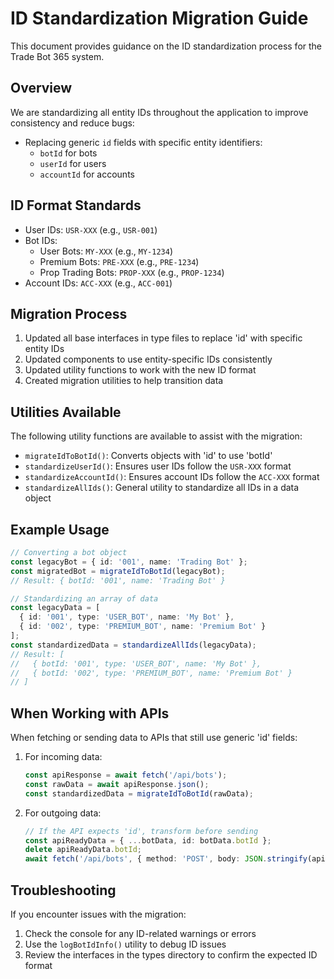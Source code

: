 
# ID Standardization Migration Guide

This document provides guidance on the ID standardization process for the Trade Bot 365 system.

## Overview

We are standardizing all entity IDs throughout the application to improve consistency and reduce bugs:

- Replacing generic `id` fields with specific entity identifiers:
  - `botId` for bots
  - `userId` for users 
  - `accountId` for accounts

## ID Format Standards

- User IDs: `USR-XXX` (e.g., `USR-001`)
- Bot IDs:
  - User Bots: `MY-XXX` (e.g., `MY-1234`)
  - Premium Bots: `PRE-XXX` (e.g., `PRE-1234`)
  - Prop Trading Bots: `PROP-XXX` (e.g., `PROP-1234`)
- Account IDs: `ACC-XXX` (e.g., `ACC-001`)

## Migration Process

1. Updated all base interfaces in type files to replace 'id' with specific entity IDs
2. Updated components to use entity-specific IDs consistently
3. Updated utility functions to work with the new ID format
4. Created migration utilities to help transition data

## Utilities Available

The following utility functions are available to assist with the migration:

- `migrateIdToBotId()`: Converts objects with 'id' to use 'botId'
- `standardizeUserId()`: Ensures user IDs follow the `USR-XXX` format
- `standardizeAccountId()`: Ensures account IDs follow the `ACC-XXX` format
- `standardizeAllIds()`: General utility to standardize all IDs in a data object

## Example Usage

```typescript
// Converting a bot object
const legacyBot = { id: '001', name: 'Trading Bot' };
const migratedBot = migrateIdToBotId(legacyBot);
// Result: { botId: '001', name: 'Trading Bot' }

// Standardizing an array of data
const legacyData = [
  { id: '001', type: 'USER_BOT', name: 'My Bot' },
  { id: '002', type: 'PREMIUM_BOT', name: 'Premium Bot' }
];
const standardizedData = standardizeAllIds(legacyData);
// Result: [
//   { botId: '001', type: 'USER_BOT', name: 'My Bot' },
//   { botId: '002', type: 'PREMIUM_BOT', name: 'Premium Bot' }
// ]
```

## When Working with APIs

When fetching or sending data to APIs that still use generic 'id' fields:

1. For incoming data:
   ```typescript
   const apiResponse = await fetch('/api/bots');
   const rawData = await apiResponse.json();
   const standardizedData = migrateIdToBotId(rawData);
   ```

2. For outgoing data:
   ```typescript
   // If the API expects 'id', transform before sending
   const apiReadyData = { ...botData, id: botData.botId };
   delete apiReadyData.botId;
   await fetch('/api/bots', { method: 'POST', body: JSON.stringify(apiReadyData) });
   ```

## Troubleshooting

If you encounter issues with the migration:

1. Check the console for any ID-related warnings or errors
2. Use the `logBotIdInfo()` utility to debug ID issues
3. Review the interfaces in the types directory to confirm the expected ID format
